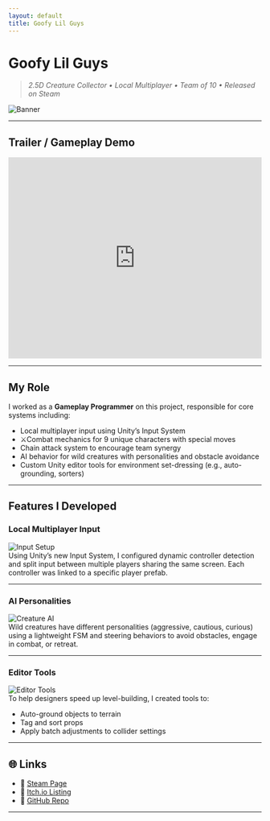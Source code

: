 ```yaml
---
layout: default
title: Goofy Lil Guys
---
```


# Goofy Lil Guys

> *2.5D Creature Collector • Local Multiplayer • Team of 10 • Released on Steam*

![Banner](assets/goofy-lil-guys/banner.png) <!-- replace with your actual path -->

---

## Trailer / Gameplay Demo

<iframe width="100%" height="400" src="https://www.youtube.com/embed/YOUR_VIDEO_ID" frameborder="0" allowfullscreen></iframe>

---

## My Role

I worked as a **Gameplay Programmer** on this project, responsible for core systems including:

- Local multiplayer input using Unity’s Input System
- ⚔Combat mechanics for 9 unique characters with special moves
- Chain attack system to encourage team synergy
- AI behavior for wild creatures with personalities and obstacle avoidance
- Custom Unity editor tools for environment set-dressing (e.g., auto-grounding, sorters)

---

## Features I Developed

### Local Multiplayer Input
![Input Setup](assets/goofy-lil-guys/input.gif)  
Using Unity’s new Input System, I configured dynamic controller detection and split input between multiple players sharing the same screen. Each controller was linked to a specific player prefab.

---

### AI Personalities
![Creature AI](assets/goofy-lil-guys/creature-ai.gif)  
Wild creatures have different personalities (aggressive, cautious, curious) using a lightweight FSM and steering behaviors to avoid obstacles, engage in combat, or retreat.

---

### Editor Tools
![Editor Tools](assets/goofy-lil-guys/editor-tool.png)  
To help designers speed up level-building, I created tools to:
- Auto-ground objects to terrain
- Tag and sort props
- Apply batch adjustments to collider settings

---

## 🌐 Links

- 🔗 [Steam Page](https://store.steampowered.com/app/3565690/Goofy_Lil_Guys/)
- 🔗 [Itch.io Listing](https://romanxrt.itch.io/goofy-lil-guys)
- 🔗 [GitHub Repo](https://github.com/your-repo-name)

---

